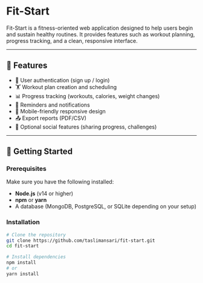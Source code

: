 # Fit-Start

Fit-Start is a fitness-oriented web application designed to help users begin and sustain healthy routines. It provides features such as workout planning, progress tracking, and a clean, responsive interface.  

---

## 📌 Features

- 🔐 User authentication (sign up / login)  
- 🏋️ Workout plan creation and scheduling  
- 📊 Progress tracking (workouts, calories, weight changes)  
- 🔔 Reminders and notifications  
- 📱 Mobile-friendly responsive design  
- 📤 Export reports (PDF/CSV)  
- 👥 Optional social features (sharing progress, challenges)  

---

## 🚀 Getting Started

### Prerequisites
Make sure you have the following installed:
- **Node.js** (v14 or higher)  
- **npm** or **yarn**  
- A database (MongoDB, PostgreSQL, or SQLite depending on your setup)  

### Installation

```bash
# Clone the repository
git clone https://github.com/taslimansari/fit-start.git
cd fit-start

# Install dependencies
npm install
# or
yarn install
